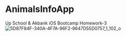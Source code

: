 # AnimalsInfoApp
Up School &amp; Akbank iOS Bootcamp Homework-3
![5D87F84F-340A-4F7A-96F2-9647D55D0757_1_102_o](https://github.com/Beyzasude/AnimalsInfoApp/assets/60144528/5678c9a4-abda-443b-937e-848d18501f02)
